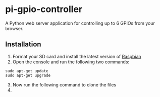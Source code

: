 # pi-gpio-controller
A Python web server application for controlling up to 6 GPIOs from your browser.
## Installation
1. Format your SD card and install the latest version of [Raspbian](https://www.raspberrypi.org/downloads/raspbian/)
2. Open the console and run the following two commands:
  ```
  sudo apt-get update
  sudo apt-get upgrade
  ```
3. Now run the following command to clone the files 
4. 
